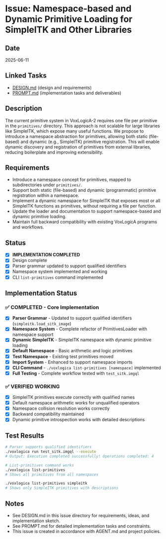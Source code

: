 # Issue: Namespace-based and Dynamic Primitive Loading for SimpleITK and Other Libraries

## Date
2025-06-11

## Linked Tasks
- [DESIGN.md](./DESIGN.md) (design and requirements)
- [PROMPT.md](./PROMPT.md) (implementation tasks and deliverables)

## Description
The current primitive system in VoxLogicA-2 requires one file per primitive in the `primitives/` directory. This approach is not scalable for large libraries like SimpleITK, which expose many useful functions. We propose to introduce a namespace abstraction for primitives, allowing both static (file-based) and dynamic (e.g., SimpleITK) primitive registration. This will enable dynamic discovery and registration of primitives from external libraries, reducing boilerplate and improving extensibility.

## Requirements
- Introduce a namespace concept for primitives, mapped to subdirectories under `primitives/`.
- Support both static (file-based) and dynamic (programmatic) primitive registration within a namespace.
- Implement a dynamic namespace for SimpleITK that exposes most or all SimpleITK functions as primitives, without requiring a file per function.
- Update the loader and documentation to support namespace-based and dynamic primitive loading.
- Maintain full backward compatibility with existing VoxLogicA programs and workflows.

## Status
- [x] **IMPLEMENTATION COMPLETED**
- [x] Design complete
- [x] Parser grammar updated to support qualified identifiers
- [x] Namespace system implemented and working
- [x] CLI `list-primitives` command implemented

## Implementation Status
### ✅ **COMPLETED** - Core Implementation
- [x] **Parser Grammar** - Updated to support qualified identifiers (`simpleitk.load_sitk_image`)
- [x] **Namespace System** - Complete refactor of PrimitivesLoader with namespace support
- [x] **Dynamic SimpleITK** - SimpleITK namespace with dynamic primitive loading
- [x] **Default Namespace** - Basic arithmetic and logic primitives
- [x] **Test Namespace** - Existing test primitives moved
- [x] **Import System** - Enhanced to support namespace imports
- [x] **CLI Command** - `./voxlogica list-primitives [namespace]` implemented
- [x] **Full Testing** - Complete workflow tested with `test_sitk.imgql`

### ✅ **VERIFIED WORKING** 
- [x] SimpleITK primitives execute correctly with qualified names
- [x] Default namespace arithmetic works for unqualified operators
- [x] Namespace collision resolution works correctly  
- [x] Backward compatibility maintained
- [x] Dynamic primitive introspection works with detailed descriptions

## Test Results
```bash
# Parser supports qualified identifiers
./voxlogica run test_sitk.imgql --execute
# Output: Execution completed successfully! Operations completed: 4

# List-primitives command works
./voxlogica list-primitives
# Shows all primitives from all namespaces

./voxlogica list-primitives simpleitk  
# Shows only SimpleITK primitives with descriptions
```

## Notes
- See DESIGN.md in this issue directory for requirements, ideas, and implementation sketch.
- See PROMPT.md for detailed implementation tasks and constraints.
- This issue is created in accordance with AGENT.md and project policies.
